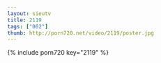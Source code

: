 ```yaml
--- 
layout: sieutv
title: 2119
tags: ["002"]
thumb: http://porn720.net/video/2119/poster.jpg
---
```

{% include porn720 key="2119" %} 

